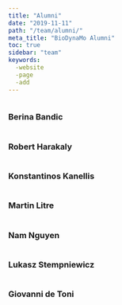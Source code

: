 ```yaml
---
title: "Alumni"
date: "2019-11-11"
path: "/team/alumni/"
meta_title: "BioDynaMo Alumni"
toc: true
sidebar: "team"
keywords:
  -website
  -page
  -add
---
```


<div class="teamdiv">
    <img src="/images/team/berina-bandic.jpg" alt="" >
    <h3>Berina Bandic</h3>
    <p></p>
</div>

<div class="teamdiv">
    <img src="/images/team/placeholder.png" alt="" >
    <h3>Robert Harakaly</h3>
    <p></p>
</div>

<div class="teamdiv">
    <img src="/images/team/konstantinos-kanellis.jpg" alt="" >
    <h3>Konstantinos Kanellis</h3>
    <p></p>
</div>

<div class="teamdiv">
    <img src="/images/team/placeholder.png" alt="" >
    <h3>Martin Litre</h3>
    <p></p>
</div>

<div class="teamdiv">
    <img src="/images/team/placeholder.png" alt="" >
    <h3>Nam Nguyen</h3>
    <p></p>
</div>

<div class="teamdiv">
    <img src="/images/team/placeholder.png" alt="" >
    <h3>Lukasz Stempniewicz</h3>
    <p></p>
</div>

<div class="teamdiv">
    <img src="/images/team/giovanni-de-toni.jpg" alt="" >
    <h3>Giovanni de Toni</h3>
    <p></p>
</div>

